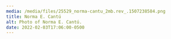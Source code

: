 ```yaml
---
media: /media/files/25529_norma-cantu_2mb.rev_.1507238584.png
title: Norma E. Cantú
alt: Photo of Norma E. Cantú.
date: 2022-02-03T17:06:00-0500
---
```

